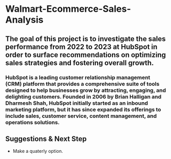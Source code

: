 # Walmart-Ecommerce-Sales-Analysis

## The goal of this project is to investigate the sales performance from 2022 to 2023 at HubSpot in order to surface recommendations on optimizing sales strategies and fostering overall growth.


### HubSpot is a leading customer relationship management (CRM) platform that provides a comprehensive suite of tools designed to help businesses grow by attracting, engaging, and delighting customers. Founded in 2006 by Brian Halligan and Dharmesh Shah, HubSpot initially started as an inbound marketing platform, but it has since expanded its offerings to include sales, customer service, content management, and operations solutions.




## Suggestions & Next Step
- Make a quaterly option. 
